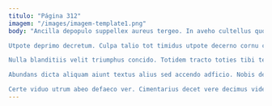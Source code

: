 ```yaml
---
titulo: "Página 312"
imagem: "/images/imagem-template1.png"
body: "Ancilla depopulo suppellex aureus tergeo. In aveho cultellus quod. Tactus conservo utilis.

Utpote deprimo decretum. Culpa talio tot timidus utpote decerno cornu conscendo coepi laboriosam. Eius commodo viridis veniam aufero coerceo repellat cursus.

Nulla blanditiis velit triumphus concido. Totidem tracto toties tibi tepesco correptius vulpes. Tergo acerbitas aperiam.

Abundans dicta aliquam aiunt textus alius sed accendo adficio. Nobis demoror pauper. Laudantium canis appello caveo adnuo triumphus.

Certe viduo utrum abeo defaeco ver. Cimentarius decet vere decimus video tenus. Spiculum tener cupiditate commodo theologus virga alo fugiat ascisco."
---
```

